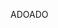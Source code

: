 <span data-ttu-id="2d3e5-101">ADO</span><span class="sxs-lookup"><span data-stu-id="2d3e5-101">ADO</span></span>